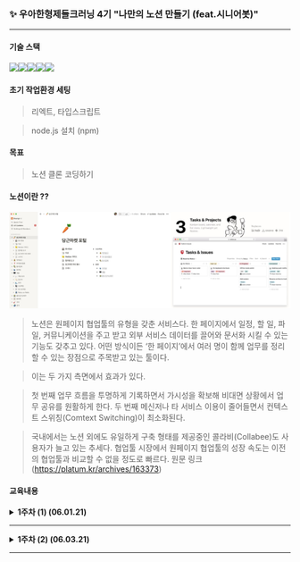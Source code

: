 ###  ✨ 우아한형제들크러닝 4기 "나만의 노션 만들기 (feat.시니어봇)" 
---
#### 기술 스택

<img src="https://img.shields.io/badge/javascript-F7DF1E?style=for-the-badge&logo=javascript&logoColor=black"><img src="https://img.shields.io/badge/react-61DAFB?style=for-the-badge&logo=react&logoColor=black"><img src="https://img.shields.io/badge/node.js-4FC08D?style=for-the-badge&logo=node.js&logoColor=white"><img src="https://img.shields.io/badge/github-181717?style=for-the-badge&logo=github&logoColor=white"><img src="https://img.shields.io/badge/typescript-7952B3?style=for-the-badge&logo=typescript&logoColor=white">

#### 초기 작업환경 세팅

> 리엑트, 타입스크립트

> node.js 설치 (npm)

#### 목표

> 노션 클론 코딩하기

#### 노션이란 ??

<img src="./main/img1.png"  width="1000"> 

> 노션은 원페이지 협업툴의 유형을 갖춘 서비스다. 
> 한 페이지에서 일정, 할 일, 파일, 커뮤니케이션을 주고 받고 외부 서비스 데이터를 끌어와 문서화 시킬 수 있는 기능도 갖추고 있다. 
> 어떤 방식이든 ‘한 페이지’에서 여러 명이 함께 업무를 정리할 수 있는 장점으로 주목받고 있는 툴이다.

> 이는 두 가지 측면에서 효과가 있다. 

> 첫 번째 업무 흐름을 투명하게 기록하면서 가시성을 확보해 비대면 상황에서 업무 공유를 원활하게 한다. 
> 두 번째 메신저나 타 서비스 이용이 줄어들면서 컨텍스트 스위칭(Comtext Switching)이 최소화된다. 

> 국내에서는 노션 외에도 유일하게 구축 형태를 제공중인 콜라비(Collabee)도 사용자가 늘고 있는 추세다. 
> 협업툴 시장에서 원페이지 협업툴의 성장 속도는 이전의 협업툴과 비교할 수 없을 정도로 빠르다. 
> 원문 링크(https://platum.kr/archives/163373)

#### 교육내용

<details>
<summary>
 <b>1주차 (1) (06.01.21)</b>
</summary>
<div markdown="1">

<br>
 <b>김민태 기술이사님과 함께한 오리엔테이션(OT) </b><br><br>
 <b>질문 4가지?</b><br><br>
 <p>
  <b>1. 시니어가 왜 필요할까? </b><br>
 주니어 개발자들이란 경주마같다. 앞으로 달릴 수 있는 힘과 체력은 충분하지만 옆을 돌아보기란 어렵지 않을까? <br>
 시니어들이 방향성을 잡아 줄 수 있는 역할..? 문제해결에 충분한 경험이 있기 때문에..<br><br>
  <b>2. 실무적 코드란 무엇일까?</b><br>
 유지보수가 쉬운 코드? 너무 추상적이라... <br>
 좀더 구체적으로 말해보자면, 직관적으로 이해가 가는.. <br>
 프레임워크를 사용해서 쉬운 구조로 모듈을 구성하고 테스팅도 쉽게 해보는.. 그런느낌의 코드가 아닐까 <br>
 사실 개발자로서 실무경험이 전무하다보니 실무적 코드에 대한 개념이 부족..<br><br>
  <b>3. HandsOn은 누가 잘하나?(하루에 다루는 코드량)</b><br>
 사실 다루는 코드량이 많다고해서 일을 더 많이한다는 의미는 아닐듯 싶다. <br>
 물론 조금더 알기 쉬운 코드, 단순 반복 업무라고해서 쉬운 일은 아니겠지만 다루는 코드량 보다는 코드의 질이 더 중요하지않을까?<br><br>
  <b>4. 개발을 잘한다는 것은 무엇일까?</b><br>
 사실 위의 질문과 본질적으로 비슷한 의미지 않을까 싶다. 개발을 잘하기 위해선 여러조건이 필요하다. <br>
 외적으로는 팀내의 커뮤니케이션, 업무 분담 부터 시작해서 코드작성 배포 등 여러가지로... <br>
 기본적인 기획적 확인사항부터 기술적인 확인사항까지 효율적으로 유연하게 진행하는 것이 개발을 잘하는 것일듯 싶다..<br>
 </p>
 </div>
</details>

--- 

<details>
<summary>
 <b> 1주차 (2) (06.03.21)</b>
</summary>
<div markdown="1">
<br>
 <b>“기획: 노션 만들기”</b><br><br>
민태님께서 렉쳐를 진행하기에 앞서 두가지에 놀라셨다고 한다.<br><br>
첫 번째는 생각보다 많은 분들이 레포를 작성해주셨다고한다.<br>
아마 확인하신 것은  30개정도 된다고 하셨는데 시간적 여유가 하루밖에 되지 않 상황에서 40분 이상 작성..?<br><br>
두 번째는 몇분을 제외하고 나머지분들의 레포는 npx create-react 정도.. Hello! World! 라서 놀라셨다고 한다.. <br>
이때 매우 뜨끔했다...<br><br>
전반적으로 consensus가 부족했던 탓이라고 하셨는데 사실 레포가 아쉽지 않았나 싶다.. <br>
이런 류의 작업을 처음하다보니 무엇부터 해야할지를 몰랐다는..<br><br>
예를 들면 나만의 노션을 어떻게 만들것인가?<br>
목표 설정, 빌드 환경은…? 배포환경은..? 등과 같은 기술적인 확인사항, 기획적 확인사항에 <br>
기초한 컨센이 없는 탓에 이를 위해서 기획단계에서 신경써야 할 부분에 관하여 피드백 해주셨다.<br><br>
대략 정리한 포인트는 3가지 정도로 이해했다.<br>
1. 목표 설정, 2. 기술적 확인사항, 3. 기획적 확인사항<br><br>
첫 번째는 목표 설정이다.<br><br>
간단하게 resource 적인 부분, public 또는 private 으로 회원으로 또는 비회원으로 구성할 것인가
<br>마크다운 기반의 문서인가 등의 부분을 point out 해주셨다.<br><br>
두 번째는 기술적인 확인사항이다. <br><br>
해본적이 있는(없는) 기술 난제가 있는지? 구현 시 시간은 얼마나 걸리는지.. <br>
(시간적 제약) 빌드 환경은..? 배포 환경은 …? 코드의 규모 , 구조는..? <br>
기존의 방식을 그대로 구현할 것인지 혹은 다르게 시도해보고 싶은게 있는지? 등등이 필요한거같다.<br><br>
세 번째는 기획적 확인사항이다.<br><br>
poc? 혹은 prototyping? 만약 리팩토링 한다면 근본적인 이유는? 등이다. <br>
사실 각각의 개념에 대해선 조금더 공부가 필요할것 같다.<br><br>
렉쳐 초반에 김홍정님이 직접 정리한 레포를 발표했는데, 생각보다 많은 부분을 정리 해주셔서 공용레포로 선정되었다.<br><br>
하지만, 제안한 토스트 유아이가 마크다운 기반의 에디터이고 바닐라js 를 사용해야하는 탓에 draftjs와 slatejs를 추천해 주셨고, <br>
이에 관하여 개발자라면 내가 만든것은 무엇이라고 정의해야하는가, 개발원칙은..? <br>
등을 강조하셨는데 이에 대해 상당히 공감했다. <br><br>
결론적으로 해야할 부분을 point out 해주셨는데 이는 다음과 같다. <br><br>
우리의 노션은 회원서비스를 포함한 간단한 문서공유 서비스(단일파일 , 친구들 끼리 공유하는 수준)이다. <br>
다음 시간까지 구글 OAuth를 통해 아이디를 연동하고 slatejs 와 draftjs 기반의 간단한 프로토타입을 제작하여 공유하는..? <br><br>
다음 시간에는 작업한 레포에서 코드기반의 렉쳐를 하신다고 한다.<br>
 
 </div>
</details>

---
